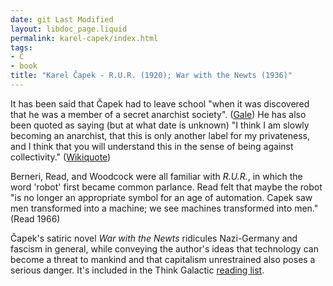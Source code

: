 ```yaml
---
date: git Last Modified
layout: libdoc_page.liquid
permalink: karel-capek/index.html
tags:
- C
- book
title: "Karel Čapek - R.U.R. (1920); War with the Newts (1936)"
---
```


It has been said that Čapek had to leave school "when it  was discovered that he was a member of a secret anarchist society". (<a href="http://www.highbeam.com/doc/1G2-2507200096.html">Gale</a>)  He has also been quoted as saying (but at what date is unknown) "I think I am  slowly becoming an anarchist, that this is only another label for my privateness,  and I think that you will understand this in the sense of being against  collectivity." (<a href="https://en.wikiquote.org/wiki/Karel_Čapek">Wikiquote</a>)

Berneri, Read, and Woodcock were all familiar with  <em>R.U.R.</em>, in which the word 'robot' first became common parlance. Read felt that  maybe the robot "is no longer an appropriate symbol for an age of automation.  Capek saw men transformed into a machine; we see machines transformed into men."  (Read 1966)

Čapek's satiric novel _War with the Newts_ ridicules  Nazi-Germany and fascism in general, while conveying the author's ideas that  technology can become a threat to mankind and that capitalism unrestrained also  poses a serious danger. It's included in the Think Galactic <a href="http://thinkgalactic.org/reading-lists/by-author/">reading list</a>.